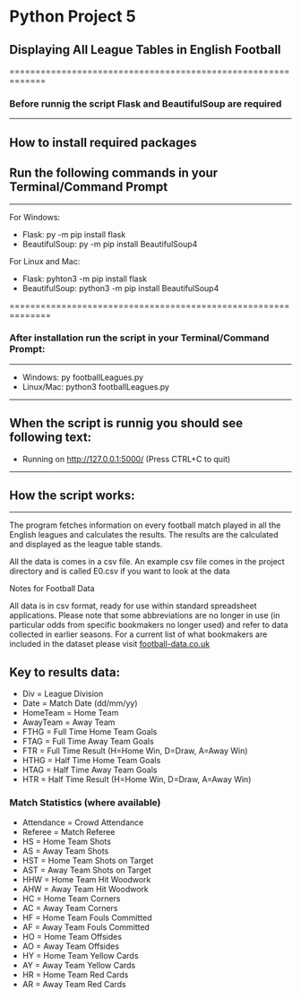 # Python Project 5

## Displaying All League Tables in English Football

=============================================================

### Before runnig the script Flask and BeautifulSoup are required
-------------------------------------------------------------

## How to install required packages
## Run the following commands in your Terminal/Command Prompt
----------------------------------------------------------
For Windows:
* Flask: py -m pip install flask
* BeautifulSoup: py -m pip install BeautifulSoup4

For Linux and Mac:
* Flask: pyhton3 -m pip install flask
* BeautifulSoup: python3 -m pip install BeautifulSoup4

==============================================================

### After installation run the script in your Terminal/Command Prompt:
---------------------------------------------------------------------

* Windows: py footballLeagues.py
* Linux/Mac: python3 footballLeagues.py
---------------------------------------------------------------------

## When the script is runnig you should see following text:

* Running on http://127.0.0.1:5000/ (Press CTRL+C to quit)
---------------------------------------------------------------------

## How the script works:
---------------------------------------------------------------------------------------
The program fetches information on every football match played in all the English
leagues and calculates the results. The results are the calculated and displayed
as the league table stands.

All the data is comes in a csv file. An example csv file comes in the project directory
and is called E0.csv if you want to look at the data

Notes for Football Data

All data is in csv format, ready for use within standard spreadsheet applications. Please note that some abbreviations are no longer in use (in particular odds from specific bookmakers no longer used) and refer to data collected in earlier seasons. For a current list of what bookmakers are included in the dataset please visit [football-data.co.uk](http://www.football-data.co.uk/matches.php)

## Key to results data:

* Div = League Division
* Date = Match Date (dd/mm/yy)
* HomeTeam = Home Team
* AwayTeam = Away Team
* FTHG = Full Time Home Team Goals
* FTAG = Full Time Away Team Goals
* FTR = Full Time Result (H=Home Win, D=Draw, A=Away Win)
* HTHG = Half Time Home Team Goals
* HTAG = Half Time Away Team Goals
* HTR = Half Time Result (H=Home Win, D=Draw, A=Away Win)

### Match Statistics (where available)
* Attendance = Crowd Attendance
* Referee = Match Referee
* HS = Home Team Shots
* AS = Away Team Shots
* HST = Home Team Shots on Target
* AST = Away Team Shots on Target
* HHW = Home Team Hit Woodwork
* AHW = Away Team Hit Woodwork
* HC = Home Team Corners
* AC = Away Team Corners
* HF = Home Team Fouls Committed
* AF = Away Team Fouls Committed
* HO = Home Team Offsides
* AO = Away Team Offsides
* HY = Home Team Yellow Cards
* AY = Away Team Yellow Cards
* HR = Home Team Red Cards
* AR = Away Team Red Cards
